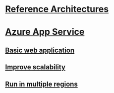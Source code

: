 # [Reference Architectures](/azure/architecture)
# [Azure App Service](./index.md)
## [Basic web application](./basic-web-app.md)
## [Improve scalability](./scalable-web-app.md)
## [Run in multiple regions](./multi-region-web-app.md)